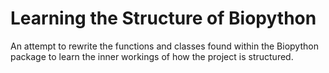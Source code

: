 # Learning the Structure of Biopython

An attempt to rewrite the functions and classes found within the Biopython package to learn the inner workings
of how the project is structured.

